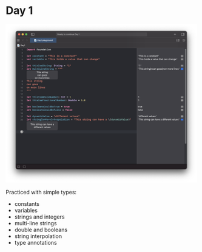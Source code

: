 # Day 1

![Day 1](Screenshot/day1.png)

Practiced with simple types:
- constants
- variables
- strings and integers
- multi-line strings
- double and booleans
- string interpolation
- type annotations